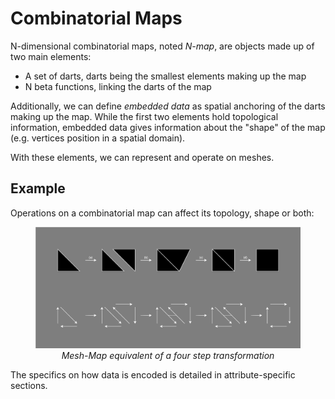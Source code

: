 # Combinatorial Maps

N-dimensional combinatorial maps, noted *N-map*, are objects made up of
two main elements:

- A set of darts, darts being the smallest elements making up the map
- N beta functions, linking the darts of the map

Additionally, we can define *embedded data* as spatial anchoring of the
darts making up the map. While the first two elements hold topological
information, embedded data gives information about the "shape" of the
map (e.g. vertices position in a spatial domain).

With these elements, we can represent and operate on meshes.

## Example

Operations on a combinatorial map can affect its topology, shape or both:

<figure style="text-align:center">
    <img src="../images/CMap2Mesh.svg" alt="MapMeshEquivalent" />
    <figcaption><i>Mesh-Map equivalent of a four step transformation</i></figcaption>
</figure>

The specifics on how data is encoded is detailed in attribute-specific
sections.